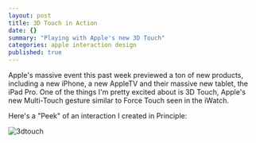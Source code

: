 ```yaml
---
layout: post
title: 3D Touch in Action
date: {}
summary: "Playing with Apple's new 3D Touch"
categories: apple interaction design
published: true
---
```






Apple's massive event this past week previewed a ton of new products, including a new iPhone, a new AppleTV and their massive new tablet, the iPad Pro. One of the things I'm pretty excited about is 3D Touch, Apple's new Multi-Touch gesture similar to Force Touch seen in the iWatch. 

Here's a "Peek" of an interaction I created in Principle:

![3dtouch](https://www.dropbox.com/s/ndp1exhmqycpxbk/3dtouch-example.gif?dl=0)
